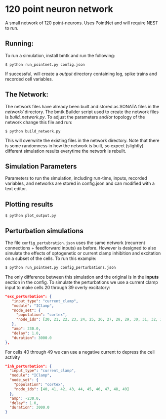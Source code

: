 # 120 point neuron network

A small network of 120 point-neurons. Uses PointNet and will require NEST to run.


## Running:
To run a simulation, install bmtk and run the following:
```
$ python run_pointnet.py config.json
```
If successful, will create a *output* directory containing log, spike trains and recorded cell variables.

## The Network:
The network files have already been built and stored as SONATA files in the *network/* directory. The bmtk Builder
script used to create the network files is *build_network.py*. To adjust the parameters and/or topology of the network
change this file and run:
```
$ python build_network.py
```
This will overwrite the existing files in the network directory. Note that there is some randomness in how the network
is built, so expect (slightly) different simulation results everytime the network is rebuilt.

## Simulation Parameters
Parameters to run the simulation, including run-time, inputs, recorded variables, and networks are stored in config.json
and can modified with a text editor.

## Plotting results
```
$ python plot_output.py
```

## Perturbation simulations
The file ```config_pertubration.json``` uses the same network (recurrent connections + feedforward inputs) as before. However
is designed to also simulate the effects of optogenetic or current clamp inhibition and excitation on a subset of the cells. 
To run this example:
```bash
$ python run_pointnet.py config_perturbations.json
``` 

The only difference between this simulation and the original is in the **inputs** section in the config. To simulate the 
perturbations we use a current clamp input to make cells 20 through 39 overly excitatory:
```json
"exc_perturbation": {
   "input_type": "current_clamp",
   "module": "IClamp",
   "node_set": {
     "population": "cortex",
     "node_ids": [20, 21, 22, 23, 24, 25, 26, 27, 28, 29, 30, 31, 32, 33, 34, 35, 36, 37, 38, 39]
   },
   "amp": 230.0,
   "delay": 1.0,
   "duration": 3000.0
},
```

For cells 40 through 49 we can use a negative current to depress the cell activity
```json
"inh_perturbation": {
  "input_type": "current_clamp",
  "module": "IClamp",
  "node_set": {
    "population": "cortex",
    "node_ids": [40, 41, 42, 43, 44, 45, 46, 47, 48, 49]
  },
  "amp": -230.0,
  "delay": 1.0,
  "duration": 3000.0
}
```
